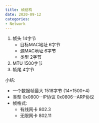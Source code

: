 ```yaml
---
title: 帧结构
date: 2020-09-12
categories:
- Network
---
```

1. 帧头   14字节
    * 目标MAC地址    6字节
    * 源MAC地址       6字节
    * 类型                  2字节
2. MTU   1500字节
3. 帧尾    4字节


小结:  
* 一个数据帧最大 1518字节 (14+1500+4)
* 类型 0x0800--IP协议    0x0806--ARP协议
* 帧格式:
    * 有线网卡  802.3
    * 无限网卡  802.11
